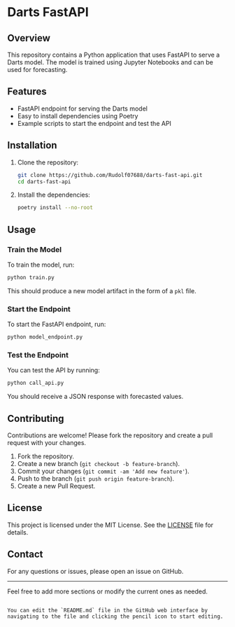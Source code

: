 # Darts FastAPI

## Overview
This repository contains a Python application that uses FastAPI to serve a Darts model. The model is trained using Jupyter Notebooks and can be used for forecasting.

## Features
- FastAPI endpoint for serving the Darts model
- Easy to install dependencies using Poetry
- Example scripts to start the endpoint and test the API

## Installation
1. Clone the repository:
   ```sh
   git clone https://github.com/Rudolf07688/darts-fast-api.git
   cd darts-fast-api
   ```

2. Install the dependencies:
   ```sh
   poetry install --no-root
   ```

## Usage

### Train the Model
To train the model, run:
```sh
python train.py
```
This should produce a new model artifact in the form of a `pkl` file.

### Start the Endpoint
To start the FastAPI endpoint, run:
```sh
python model_endpoint.py
```

### Test the Endpoint
You can test the API by running:
```sh
python call_api.py
```
You should receive a JSON response with forecasted values.

## Contributing
Contributions are welcome! Please fork the repository and create a pull request with your changes.

1. Fork the repository.
2. Create a new branch (`git checkout -b feature-branch`).
3. Commit your changes (`git commit -am 'Add new feature'`).
4. Push to the branch (`git push origin feature-branch`).
5. Create a new Pull Request.

## License
This project is licensed under the MIT License. See the [LICENSE](LICENSE) file for details.

## Contact
For any questions or issues, please open an issue on GitHub.

---

Feel free to add more sections or modify the current ones as needed.
```

You can edit the `README.md` file in the GitHub web interface by navigating to the file and clicking the pencil icon to start editing.